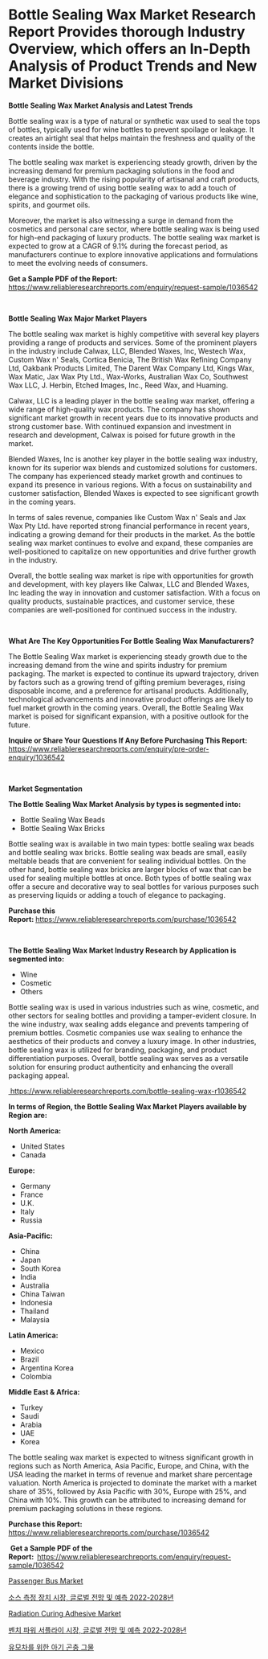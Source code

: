 <p><h1>Bottle Sealing Wax Market Research Report Provides thorough Industry Overview, which offers an In-Depth Analysis of Product Trends and New Market Divisions</h1></p><p><strong>Bottle Sealing Wax Market Analysis and Latest Trends</strong></p>
<p><p>Bottle sealing wax is a type of natural or synthetic wax used to seal the tops of bottles, typically used for wine bottles to prevent spoilage or leakage. It creates an airtight seal that helps maintain the freshness and quality of the contents inside the bottle.</p><p>The bottle sealing wax market is experiencing steady growth, driven by the increasing demand for premium packaging solutions in the food and beverage industry. With the rising popularity of artisanal and craft products, there is a growing trend of using bottle sealing wax to add a touch of elegance and sophistication to the packaging of various products like wine, spirits, and gourmet oils.</p><p>Moreover, the market is also witnessing a surge in demand from the cosmetics and personal care sector, where bottle sealing wax is being used for high-end packaging of luxury products. The bottle sealing wax market is expected to grow at a CAGR of 9.1% during the forecast period, as manufacturers continue to explore innovative applications and formulations to meet the evolving needs of consumers.</p></p>
<p><strong>Get a Sample PDF of the Report:&nbsp;</strong> <a href="https://www.reliableresearchreports.com/enquiry/request-sample/1036542">https://www.reliableresearchreports.com/enquiry/request-sample/1036542</a></p>
<p>&nbsp;</p>
<p><strong>Bottle Sealing Wax Major Market Players</strong></p>
<p><p>The bottle sealing wax market is highly competitive with several key players providing a range of products and services. Some of the prominent players in the industry include Calwax, LLC, Blended Waxes, Inc, Westech Wax, Custom Wax n' Seals, Cortica Benicia, The British Wax Refining Company Ltd, Oakbank Products Limited, The Darent Wax Company Ltd, Kings Wax, Wax Matic, Jax Wax Pty Ltd., Wax-Works, Australian Wax Co, Southwest Wax LLC, J. Herbin, Etched Images, Inc., Reed Wax, and Huaming.</p><p>Calwax, LLC is a leading player in the bottle sealing wax market, offering a wide range of high-quality wax products. The company has shown significant market growth in recent years due to its innovative products and strong customer base. With continued expansion and investment in research and development, Calwax is poised for future growth in the market.</p><p>Blended Waxes, Inc is another key player in the bottle sealing wax industry, known for its superior wax blends and customized solutions for customers. The company has experienced steady market growth and continues to expand its presence in various regions. With a focus on sustainability and customer satisfaction, Blended Waxes is expected to see significant growth in the coming years.</p><p>In terms of sales revenue, companies like Custom Wax n' Seals and Jax Wax Pty Ltd. have reported strong financial performance in recent years, indicating a growing demand for their products in the market. As the bottle sealing wax market continues to evolve and expand, these companies are well-positioned to capitalize on new opportunities and drive further growth in the industry.</p><p>Overall, the bottle sealing wax market is ripe with opportunities for growth and development, with key players like Calwax, LLC and Blended Waxes, Inc leading the way in innovation and customer satisfaction. With a focus on quality products, sustainable practices, and customer service, these companies are well-positioned for continued success in the industry.</p></p>
<p>&nbsp;</p>
<p><strong>What Are The Key Opportunities For Bottle Sealing Wax Manufacturers?</strong></p>
<p><p>The Bottle Sealing Wax market is experiencing steady growth due to the increasing demand from the wine and spirits industry for premium packaging. The market is expected to continue its upward trajectory, driven by factors such as a growing trend of gifting premium beverages, rising disposable income, and a preference for artisanal products. Additionally, technological advancements and innovative product offerings are likely to fuel market growth in the coming years. Overall, the Bottle Sealing Wax market is poised for significant expansion, with a positive outlook for the future.</p></p>
<p><strong>Inquire or Share Your Questions If Any Before Purchasing This Report:</strong> <a href="https://www.reliableresearchreports.com/enquiry/pre-order-enquiry/1036542">https://www.reliableresearchreports.com/enquiry/pre-order-enquiry/1036542</a></p>
<p>&nbsp;</p>
<p><strong>Market Segmentation</strong></p>
<p><strong>The Bottle Sealing Wax Market Analysis by types is segmented into:</strong></p>
<p><ul><li>Bottle Sealing Wax Beads</li><li>Bottle Sealing Wax Bricks</li></ul></p>
<p><p>Bottle sealing wax is available in two main types: bottle sealing wax beads and bottle sealing wax bricks. Bottle sealing wax beads are small, easily meltable beads that are convenient for sealing individual bottles. On the other hand, bottle sealing wax bricks are larger blocks of wax that can be used for sealing multiple bottles at once. Both types of bottle sealing wax offer a secure and decorative way to seal bottles for various purposes such as preserving liquids or adding a touch of elegance to packaging.</p></p>
<p><strong>Purchase this Report:&nbsp;</strong><a href="https://www.reliableresearchreports.com/purchase/1036542">https://www.reliableresearchreports.com/purchase/1036542</a></p>
<p>&nbsp;</p>
<p><strong>The Bottle Sealing Wax Market Industry Research by Application is segmented into:</strong></p>
<p><ul><li>Wine</li><li>Cosmetic</li><li>Others</li></ul></p>
<p><p>Bottle sealing wax is used in various industries such as wine, cosmetic, and other sectors for sealing bottles and providing a tamper-evident closure. In the wine industry, wax sealing adds elegance and prevents tampering of premium bottles. Cosmetic companies use wax sealing to enhance the aesthetics of their products and convey a luxury image. In other industries, bottle sealing wax is utilized for branding, packaging, and product differentiation purposes. Overall, bottle sealing wax serves as a versatile solution for ensuring product authenticity and enhancing the overall packaging appeal.</p></p>
<p><a href="https://www.reliableresearchreports.com/bottle-sealing-wax-r1036542">&nbsp;https://www.reliableresearchreports.com/bottle-sealing-wax-r1036542</a></p>
<p><strong>In terms of Region, the Bottle Sealing Wax Market Players available by Region are:</strong></p>
<p>
    <p> <strong> North America: </strong>
        <ul>
            <li>United States</li>
            <li>Canada</li>
        </ul>
        </p> 
    <p> <strong> Europe: </strong>
        <ul>
            <li>Germany</li>
            <li>France</li>
            <li>U.K.</li>
            <li>Italy</li>
            <li>Russia</li>
        </ul>
        </p> 
    <p> <strong> Asia-Pacific: </strong>
        <ul>
            <li>China</li>
            <li>Japan</li>
            <li>South Korea</li>
            <li>India</li>
            <li>Australia</li>
            <li>China Taiwan</li>
            <li>Indonesia</li>
            <li>Thailand</li>
            <li>Malaysia</li>
        </ul>
        </p> 
    <p> <strong> Latin America: </strong>
        <ul>
            <li>Mexico</li>
            <li>Brazil</li>
            <li>Argentina Korea</li>
            <li>Colombia</li>
        </ul>
        </p> 
    <p> <strong> Middle East & Africa: </strong>
        <ul>
            <li>Turkey</li>
            <li>Saudi</li>
            <li>Arabia</li>
            <li>UAE</li>
            <li>Korea</li>
        </ul>
    </p>
    </p>
<p><p>The bottle sealing wax market is expected to witness significant growth in regions such as North America, Asia Pacific, Europe, and China, with the USA leading the market in terms of revenue and market share percentage valuation. North America is projected to dominate the market with a market share of 35%, followed by Asia Pacific with 30%, Europe with 25%, and China with 10%. This growth can be attributed to increasing demand for premium packaging solutions in these regions.</p></p>
<p><strong>Purchase this Report: </strong><a href="https://www.reliableresearchreports.com/purchase/1036542">https://www.reliableresearchreports.com/purchase/1036542</a></p>
<p>&nbsp;<strong>Get a Sample PDF of the Report:&nbsp;&nbsp;</strong><a href="https://www.reliableresearchreports.com/enquiry/request-sample/1036542">https://www.reliableresearchreports.com/enquiry/request-sample/1036542</a></p>
<p><strong></strong></p>
<p><p><a href="https://github.com/refatkhan11277/Market-Research-Report-List-1/blob/main/passenger-bus-market.md">Passenger Bus Market</a></p><p><a href="https://github.com/fernandotryO5lson96765/Market-Research-Report-List-2/blob/main/9611184131255.md">소스 측정 장치 시장, 글로벌 전망 및 예측 2022-2028년</a></p><p><a href="https://github.com/RickHolmes3/Market-Research-Report-List-5/blob/main/radiation-curing-adhesive-market.md">Radiation Curing Adhesive Market</a></p><p><a href="https://github.com/CliftonFisher9067/Market-Research-Report-List-2/blob/main/1441830131254.md">벤치 파워 서플라이 시장, 글로벌 전망 및 예측 2022-2028년</a></p><p><a href="https://medium.com/@jukilboys68_17057/%EC%9C%A0%EB%AA%A8%EC%B0%A8%EC%9A%A9-%EB%B2%A0%EC%9D%B4%EB%B9%84-%EC%9D%B8%EC%84%B9%ED%8A%B8-%EB%84%B7-%EC%8B%9C%EC%9E%A5-%EC%8B%9C%EC%9E%A5-cagr-%EC%8B%9C%EC%9E%A5-%ED%8A%B8%EB%A0%8C%EB%93%9C-%EB%B0%8F-%EC%84%B1%EC%9E%A5-%EC%A0%84%EB%9E%B5%EC%97%90-%EB%8C%80%ED%95%9C-%ED%86%B5%EC%B0%B0%EB%A0%A5-4ff8e3ff8625">유모차를 위한 아기 곤충 그물</a></p></p>